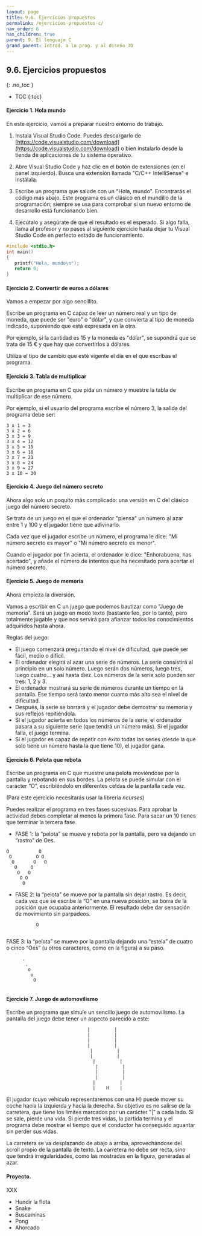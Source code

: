 ```yaml
---
layout: page
title: 9.6. Ejercicios propuestos
permalink: /ejercicios-propuestos-c/
nav_order: 6
has_children: true
parent: 9. El lenguaje C
grand_parent: Introd. a la prog. y al diseño 3D
---
```


## 9.6. Ejercicios propuestos
{: .no_toc }

- TOC
{:toc}


#### Ejercicio 1. Hola mundo

En este ejercicio, vamos a preparar nuestro entorno de trabajo.

1. Instala Visual Studio Code. Puedes descargarlo de [https://code.visualstudio.com/download](https://code.visualstudio.com/download) o bien instalarlo desde la tienda de aplicaciones de tu sistema operativo.

2. Abre Visual Studio Code y haz clic en el botón de extensiones (en el panel izquierdo). Busca una extensión llamada "C/C++ IntelliSense" e instálala.

3. Escribe un programa que salude con un "Hola, mundo". Encontrarás el código más abajo. Este programa es un clásico en el mundillo de la programación; siempre se usa para comprobar si un nuevo entorno de desarrollo está funcionando bien.

4. Ejecútalo y asegúrate de que el resultado es el esperado. Si algo falla, llama al profesor y no pases al siguiente ejercicio hasta dejar tu Visual Studio Code en perfecto estado de funcionamiento.

```c
#include <stdio.h>
int main()
{
   printf("Hola, mundo\n");
   return 0;
}
```

#### Ejercicio 2. Convertir de euros a dólares

Vamos a empezar por algo sencillito.

Escribe un programa en C capaz de leer un número real y un tipo de moneda, que puede ser "euro" o "dólar", y que convierta al tipo de moneda indicado, suponiendo que está expresada en la otra. 

Por ejemplo, si la cantidad es 15 y la moneda es "dólar", se supondrá que se trata de 15 € y que hay que convertirlos a dólares.

Utiliza el tipo de cambio que esté vigente el día en el que escribas el programa.</div>

#### Ejercicio 3. Tabla de multiplicar

Escribe un programa en C que pida un número y muestre la tabla de multiplicar de ese número.

Por ejemplo, si el usuario del programa escribe el número 3, la salida del programa debe ser:

```
3 x 1 = 3
3 x 2 = 6
3 x 3 = 9
3 x 4 = 12
3 x 5 = 15
3 x 6 = 18
3 x 7 = 21
3 x 8 = 24
3 x 9 = 27
3 x 10 = 30
```


#### Ejercicio 4. Juego del número secreto

Ahora algo solo un poquito más complicado: una versión en C del clásico juego del número secreto.

Se trata de un juego en el que el ordenador "piensa" un número al azar entre 1 y 100 y el jugador tiene que adivinarlo.

Cada vez que el jugador escribe un número, el programa le dice: "Mi número secreto es mayor" o "Mi número secreto es menor".

Cuando el jugador por fin acierta, el ordenador le dice: "Enhorabuena, has acertado", y añade el número de intentos que ha necesitado para acertar el número secreto.

#### Ejercicio 5. Juego de memoria

Ahora empieza la diversión.

Vamos a escribir en C un juego que podemos bautizar como "Juego de memoria". Será un juego en modo texto (bastante feo, por lo tanto), pero totalmente jugable y que nos servirá para afianzar todos los conocimientos adquiridos hasta ahora.

Reglas del juego:

* El juego comenzará preguntando el nivel de dificultad, que puede ser fácil, medio o difícil.
* El ordenador elegirá al azar una serie de números. La serie consistirá al principio en un solo número. Luego serán dos números, luego tres, luego cuatro... y así hasta diez. Los números de la serie solo pueden ser tres: 1, 2 y 3. 
* El ordenador mostrará su serie de números durante un tiempo en la pantalla. Ese tiempo será tanto menor cuanto más alto sea el nivel de dificultad.
* Después, la serie se borrará y el jugador debe demostrar su memoria y sus reflejos repitiéndola. 
* Si el jugador acierta en todos los números de la serie, el ordenador pasará a su siguiente serie (que tendrá un número más). Si el jugador falla, el juego termina.
* Si el jugador es capaz de repetir con éxito todas las series (desde la que solo tiene un número hasta la que tiene 10), el jugador gana.

#### Ejercicio 6. Pelota que rebota

Escribe un programa en C que muestre una pelota moviéndose por la pantalla y rebotando en sus bordes. La pelota se puede simular con el carácter “O”, escribiéndolo en diferentes celdas de la pantalla cada vez.

(Para este ejercicio necesitarás usar la librería *ncurses*)

Puedes realizar el programa en tres fases sucesivas. Para aprobar la actividad debes completar al menos la primera fase. Para sacar un 10 tienes que terminar la tercera fase.

* FASE 1: la “pelota” se mueve y rebota por la pantalla, pero va dejando un “rastro” de Oes.

```
O           O
 O         O O
  O       O   O
   O     O
    O   O
     O O
      O
```

* FASE 2: la “pelota” se mueve por la pantalla sin dejar rastro. Es decir, cada vez que se escribe la “O” en una nueva posición, se borra de la posición que ocupaba anteriormente. El resultado debe dar sensación de movimiento sin parpadeos.

```
           O


```

FASE 3: la “pelota” se mueve por la pantalla dejando una “estela” de cuatro o cinco “Oes” (u otros caracteres, como en la figura) a su paso.
    
```
      .
       .
        o
         o
          O


```

#### Ejercicio 7. Juego de automovilismo

Escribe un programa que simule un sencillo juego de automovilismo. La pantalla del juego debe tener un aspecto parecido a este:

```
                              |         |
                              |         |
                              |         |
                              |         |
                               |         |
                               |         |
                                |         |
                                 |         |
                                 |         |
                                 |         |
                                |         |
                                |    H    |
```

El jugador (cuyo vehículo representaremos con una H) puede mover su coche hacia la izquierda y hacia la derecha. Su objetivo es no salirse de la carretera, que tiene los límites marcados por un carácter "\|" a cada lado. Si se sale, pierde una vida. Si pierde tres vidas, la partida termina y el programa debe mostrar el tiempo que el conductor ha conseguido aguantar sin perder sus vidas.

La carretera se va desplazando de abajo a arriba, aprovechándose del scroll propio de la pantalla de texto. La carretera no debe ser recta, sino que tendrá irregularidades, como las mostradas en la figura, generadas al azar.

#### Proyecto.

XXX

* Hundir la flota
* Snake
* Buscaminas
* Pong
* Ahorcado
